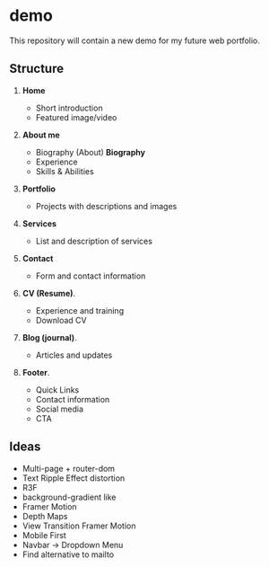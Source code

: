 # demo
This repository will contain a new demo for my future web portfolio.

## Structure

1. **Home**
   - Short introduction
   - Featured image/video

2. **About me**
   - Biography (About) **Biography**
   - Experience
   - Skills & Abilities

3. **Portfolio**
   - Projects with descriptions and images

4. **Services**
   - List and description of services

5. **Contact**
   - Form and contact information

6. **CV (Resume)**.
   - Experience and training
   - Download CV

7. **Blog (journal)**.
   - Articles and updates
     
8. **Footer**.
   - Quick Links 
   - Contact information
   - Social media
   - CTA

## Ideas
 - Multi-page + router-dom
 - Text Ripple Effect distortion
 - R3F
 - background-gradient like
 - Framer Motion
 - Depth Maps
 - View Transition Framer Motion
 - Mobile First
 - Navbar -> Dropdown Menu
 - Find alternative to mailto
